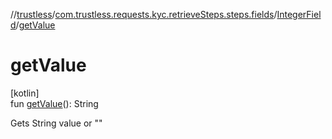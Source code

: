 //[trustless](../../../index.md)/[com.trustless.requests.kyc.retrieveSteps.steps.fields](../index.md)/[IntegerField](index.md)/[getValue](get-value.md)

# getValue

[kotlin]\
fun [getValue](get-value.md)(): String

Gets String value or &quot;&quot;
